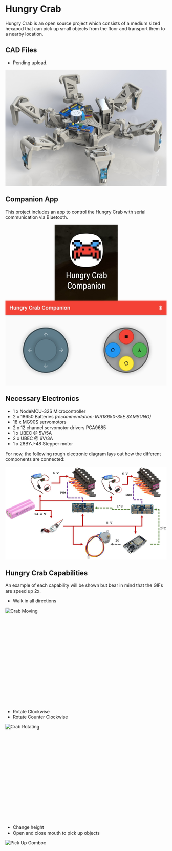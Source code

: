 # Hungry Crab
Hungry Crab is an open source project which consists of a medium sized hexapod that can pick up small objects from the floor and transport them to a nearby location.

## CAD Files
* Pending upload.

<img src="readme-assets/cad-image.JPG" alt="cad-image" width="auto" style="display: block;margin-left: auto; margin-right:auto;" title="CAD image of current Hungry Crab"/>

## Companion App

This project includes an app to control the Hungry Crab with serial communication via Bluetooth.

<img src="readme-assets/hungry-crab-icon.jpeg" alt="app-icon" width="auto" style="display: block;margin-left: auto; margin-right:auto;" title="Icon of the Hungry Crab Companion App"/>

<img src="readme-assets/homescreen-app.jpeg" alt="home-screen-app" width="auto" style="display: block;margin-left: auto; margin-right:auto;" title="Home Screen of the Hungry Crab Companion App"/>



## Necessary Electronics
* 1  x NodeMCU-32S Microcontroller
* 2  x 18650 Batteries *(recommendation: INR18650-35E SAMSUNG)*
* 18 x MG90S servomotors
* 2  x 12 channel servomotor drivers PCA9685
* 1  x UBEC @ 5V/5A
* 2  x UBEC @ 6V/3A
* 1  x 28BYJ-48 Stepper motor

For now, the following rough electronic diagram lays out how the different components are connected:

<img src="readme-assets/electronic-diagram.JPG" alt="electronic-diagram" width="auto" style="display: block;margin-left: auto; margin-right:auto;" title="Electronic Diagram of Hungry Crab"/>

## Hungry Crab Capabilities

An example of each capability will be shown but bear in mind that the GIFs are speed up 2x.

* Walk in all directions

<img src="readme-assets/crab-moving.gif" alt="Crab Moving" height="300" style="display: block;margin-left: auto; margin-right:auto;" title="Crab Moving"/>

* Rotate Clockwise
* Rotate Counter Clockwise

<img src="readme-assets/crab-rotating.gif" alt="Crab Rotating" height="300" style="display: block;margin-left: auto; margin-right:auto;" title="Crab Rotating"/>


* Change height
* Open and close mouth to pick up objects

<img src="readme-assets/pick-up.gif" alt="Pick Up Gomboc" height="300" style="display: block;margin-left: auto; margin-right:auto;" title="Pick Up Gomboc"/>
